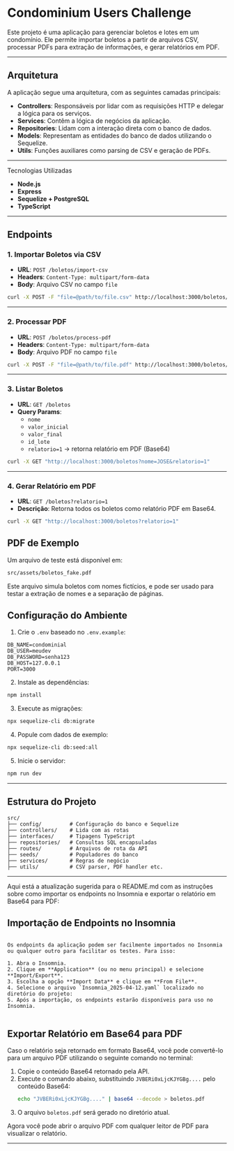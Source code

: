 
# Condominium Users Challenge

Este projeto é uma aplicação para gerenciar boletos e lotes em um condomínio. Ele permite importar boletos a partir de arquivos CSV, processar PDFs para extração de informações, e gerar relatórios em PDF. 

---

## Arquitetura

A aplicação segue uma arquitetura, com as seguintes camadas principais:

- **Controllers**: Responsáveis por lidar com as requisições HTTP e delegar a lógica para os serviços.
- **Services**: Contêm a lógica de negócios da aplicação.
- **Repositories**: Lidam com a interação direta com o banco de dados.
- **Models**: Representam as entidades do banco de dados utilizando o Sequelize.
- **Utils**: Funções auxiliares como parsing de CSV e geração de PDFs.

---

Tecnologias Utilizadas

- **Node.js**
- **Express**
- **Sequelize + PostgreSQL**
- **TypeScript**

---

## Endpoints

### 1. **Importar Boletos via CSV**
- **URL**: `POST /boletos/import-csv`
- **Headers**: `Content-Type: multipart/form-data`
- **Body**: Arquivo CSV no campo `file`
```bash
curl -X POST -F "file=@path/to/file.csv" http://localhost:3000/boletos/import-csv
```

---

### 2. **Processar PDF**
- **URL**: `POST /boletos/process-pdf`
- **Headers**: `Content-Type: multipart/form-data`
- **Body**: Arquivo PDF no campo `file`
```bash
curl -X POST -F "file=@path/to/file.pdf" http://localhost:3000/boletos/process-pdf
```

---

### 3. **Listar Boletos**
- **URL**: `GET /boletos`
- **Query Params**:
  - `nome`
  - `valor_inicial`
  - `valor_final`
  - `id_lote`
  - `relatorio=1` → retorna relatório em PDF (Base64)
```bash
curl -X GET "http://localhost:3000/boletos?nome=JOSE&relatorio=1"
```

---

### 4. **Gerar Relatório em PDF**
- **URL**: `GET /boletos?relatorio=1`
- **Descrição**: Retorna todos os boletos como relatório PDF em Base64.
```bash
curl -X GET "http://localhost:3000/boletos?relatorio=1"
```


## PDF de Exemplo

Um arquivo de teste está disponível em:

```bash
src/assets/boletos_fake.pdf
```

Este arquivo simula boletos com nomes fictícios, e pode ser usado para testar a extração de nomes e a separação de páginas.

## Configuração do Ambiente

1. Crie o `.env` baseado no `.env.example`:
```env
DB_NAME=condominial
DB_USER=meudev
DB_PASSWORD=senha123
DB_HOST=127.0.0.1
PORT=3000
```

2. Instale as dependências:
```bash
npm install
```

3. Execute as migrações:
```bash
npx sequelize-cli db:migrate
```

4. Popule com dados de exemplo:
```bash
npx sequelize-cli db:seed:all
```

5. Inicie o servidor:
```bash
npm run dev
```

---

## Estrutura do Projeto

```
src/
├── config/         # Configuração do banco e Sequelize
├── controllers/    # Lida com as rotas
├── interfaces/     # Tipagens TypeScript
├── repositories/   # Consultas SQL encapsuladas
├── routes/         # Arquivos de rota da API
├── seeds/          # Populadores do banco
├── services/       # Regras de negócio
├── utils/          # CSV parser, PDF handler etc.
```

---

Aqui está a atualização sugerida para o README.md com as instruções sobre como importar os endpoints no Insomnia e exportar o relatório em Base64 para PDF:

## Importação de Endpoints no Insomnia

```

Os endpoints da aplicação podem ser facilmente importados no Insonmia ou qualquer outro para facilitar os testes. Para isso:

1. Abra o Insomnia.
2. Clique em **Application** (ou no menu principal) e selecione **Import/Export**.
3. Escolha a opção **Import Data** e clique em **From File**.
4. Selecione o arquivo `Insomnia_2025-04-12.yaml` localizado no diretório do projeto:
5. Após a importação, os endpoints estarão disponíveis para uso no Insomnia.


```

## Exportar Relatório em Base64 para PDF

Caso o relatório seja retornado em formato Base64, você pode convertê-lo para um arquivo PDF utilizando o seguinte comando no terminal:

1. Copie o conteúdo Base64 retornado pela API.
2. Execute o comando abaixo, substituindo `JVBERi0xLjcKJYGBg....` pelo conteúdo Base64:
   ```bash
   echo "JVBERi0xLjcKJYGBg...." | base64 --decode > boletos.pdf
   ```
3. O arquivo `boletos.pdf` será gerado no diretório atual.

Agora você pode abrir o arquivo PDF com qualquer leitor de PDF para visualizar o relatório.

---
